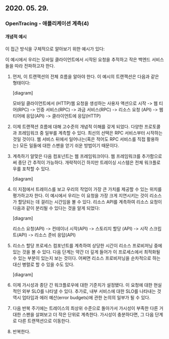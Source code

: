 ## 2020. 05. 29.

### OpenTracing - 애플리케이션 계측(4)

#### 개념적 예시

이 접근 방식을 구체적으로 알아보기 위한 예시가 있다:

이 예시에서 우리는 모바일 클라이언트에서 시작된 요청을 추적하고 작은 백엔드 서비스들을 따라 전파하고자 한다.

1. 먼저, 이 트랜잭션의 전체 흐름을 알아야 한다. 이 예시의 트랜잭션은 다음과 같은 형태이다:

   [diagram]

   모바일 클라이언트에서 (HTTP)웹 요청을 생성하는 사용자 액션으로 시작 -> 웹 티어(RPC) -> 인증 서비스(RPC) -> 과금 서비스(RPC) -> 리소스 요청 (API) -> 웹 티어에 응답(API) -> 클라이언트에 응답(HTTP)

2. 이제 트랜잭션  흐름에 대해 고수준의 개념적 이해를 갖게 되었다. 다양한 프로토콜과 프레임워크 중 일부를 계측할 수 있다. 최선의 선택은 RPC 서비스부터 시작하는 것일 것이다. 웹 서비스 뒤에서 일어나는(혹은 적어도 RPC 서비스를 직접 활용하는) 모든 일들에 대한 스팬을 얻기 쉬운 방법이기 때문이다.

3. 계측하기 알맞은 다음 컴포넌트는 웹 프레임워크이다. 웹 프레임워크를 추가함으로써 종단 간 추적이 가능하다. 개략적이긴 하지만 트레이싱 시스템은 전체 워크플로우를 포착할 수 있다.

   [diagram]

4. 이 지점에서 트레이스를 보고 우리의 작업이 가장 큰 가치를 제공할 수 있는 위치를 평가하고자 한다. 이 예시에서 우리는 이 요청을 가장 크게 지연시키는 것이 리소스가 할당되는 데 걸리는 시간임을 볼 수 있다. 리소스 API를 계측하여 리소스 요청이 다음과 같이 분리될 수 있다는 것을 알게 되었다:

   [diagram]

   리소스 요청(API) -> 컨테이너 시작(API) -> 스토리지 할당 (API) -> 시작 스크립트(API) -> 리소스 준비 응답(API)

5. 리소스 할당 프로세스 컴포넌트를 계측하여 상당한 시간이 리소스 프로비저닝 중에 있는 것을 볼 수 있다. 다음 단계는 약간 더 깊게 들어가 이 프로세스에서 최적화될 수 있는 부분이 있는지 보는 것이다. 어쩌면 리소스 프로비저닝을 순차적으로 하는 대신 병렬로 할 수 있을 수도 있다.

   [diagram]

6. 이제 가시성과 종단 간 워크플로우에 대한 기준치가 설정됐다. 이 요청에 대한 현실적인 외부 SLO를 나타낼 수 있다. 추가로, 내부 서비스에 대한 SLO를 나타내는 것 역시 업타임과 에러 예산(error budgets)에 관한 논의의 일부가 될 수 있다.

7. 다음 반복 주기에는 트레이스의 최상위 수준으로 돌아가서 가시성이 부족한 다른 거대한 스팬을 살펴보고 더 작은 단위로 계측한다. 가시성이 충분하다면, 그 다음 단계로 다른 트랜잭션으로 이동한다.

8. 반복한다.